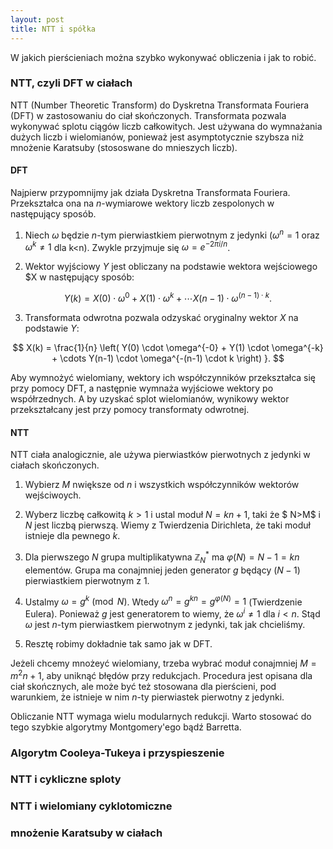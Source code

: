 ```yaml
---
layout: post
title: NTT i spółka
---
```


W jakich pierścieniach można szybko wykonywać obliczenia i jak to robić.


### NTT, czyli DFT w ciałach

NTT (Number Theoretic Transform) do Dyskretna Transformata Fouriera (DFT) w zastosowaniu do ciał skończonych.
Transformata pozwala wykonywać splotu ciągów liczb całkowitych. Jest używana do wymnażania dużych liczb
i wielomianów, ponieważ jest asymptotycznie szybsza niż mnożenie Karatsuby (stososwane do mnieszych liczb).

#### DFT

Najpierw przypomnijmy jak działa Dyskretna Transformata Fouriera. Przekształca ona na $n$-wymiarowe wektory liczb
zespolonych w następujący sposób.

1. Niech $\omega$ będzie $n$-tym pierwiastkiem pierwotnym z jedynki ($\omega^n=1$ oraz $\omega^k \neq 1$ dla k<n).
  Zwykle przyjmuje się $\omega = e^{-2\pi i/n}$.

2. Wektor wyjściowy $Y$ jest obliczany na podstawie wektora wejściowego $X w następujący sposób:

$$ Y(k) = X(0) \cdot \omega^{0} + X(1) \cdot \omega^{k} + \cdots X(n-1) \cdot \omega^{(n-1) \cdot k}. $$

3. Transformata odwrotna pozwala odzyskać oryginalny wektor $X$ na podstawie $Y$:

$$ X(k) = \frac{1}{n} \left( Y(0) \cdot \omega^{-0} + Y(1) \cdot \omega^{-k} + \cdots Y(n-1) \cdot \omega^{-(n-1) \cdot k \right) }. $$

Aby wymnożyć wielomiany, wektory ich współczynników przekształca się przy pomocy DFT, a następnie wymnaża wyjściowe wektory po
współrzednych. A by uzyskać splot wielomianów, wynikowy wektor przekształcany jest przy pomocy transformaty odwrotnej.

#### NTT

NTT ciała analogicznie, ale używa pierwiastków pierwotnych z jedynki w ciałach skończonych.

1. Wybierz $M$ nwiększe od $n$ i wszystkich współczynników wektorów wejściwoych.

2. Wyberz liczbę całkowitą $k>1$ i ustal moduł $N = kn+1$, taki że $ N>M$ i $N$ jest liczbą pierwszą. Wiemy z Twierdzenia
Dirichleta, że taki moduł istnieje dla pewnego $k$.

3. Dla pierwszego $N$ grupa multiplikatywna $\mathbb{Z}_N^*$ ma $\varphi(N)=N-1=kn$ elementów. Grupa ma conajmniej jeden
generator $g$ będący $(N-1)$ pierwiastkiem pierwotnym z 1.

4. Ustalmy $\omega = g^k \pmod{N}$. Wtedy $\omega^n = g^{kn} = g^{\varphi(N)} = 1$ (Twierdzenie Eulera). Ponieważ $g$ jest generatorem
to wiemy, że $\omega^i \neq 1$ dla $i<n$. Stąd $\omega$ jest $n$-tym pierwiastkem pierwotnym z jedynki, tak jak chcieliśmy.

5. Resztę robimy dokładnie tak samo jak w DFT.

Jeżeli chcemy mnożeyć wielomiany, trzeba wybrać moduł conajmniej $M=m^2n+1$, aby uniknąć błędów przy redukcjach.
Procedura jest opisana dla ciał skończnych, ale może być też stosowana dla pierścieni, pod warunkiem, że istnieje w nim
$n$-ty pierwiastek pierwotny z jedynki.

Obliczanie NTT wymaga wielu modularnych redukcji. Warto stosować do tego szybkie algorytmy Montgomery'ego bądź Barretta.

### Algorytm Cooleya-Tukeya i przyspieszenie

### NTT i cykliczne sploty

### NTT i wielomiany cyklotomiczne

### mnożenie Karatsuby w ciałach
